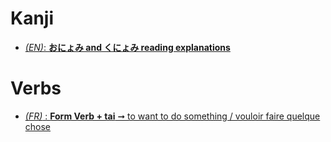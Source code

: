 # Kanji
* [_(EN)_: **おにょみ and くにょみ reading explanations**](https://www.reddit.com/r/LearnJapanese/comments/a4wwgi/found_this_on_tumblr_this_the_best_explanation/)

# Verbs
* [_(FR)_ : **Form Verb + tai** ➞ to want to do something / vouloir faire quelque chose](https://guidedujaponais.fr/formes-verbales/vouloir-v-tai-hoshii-hoshigatte-tagatte-imasu/)
